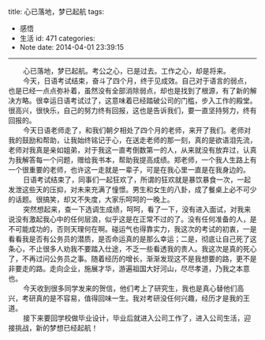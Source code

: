 title: 心已落地，梦已起航
tags:
  - 感悟
  - 生活
id: 471
categories:
  - Note
date: 2014-04-01 23:39:15
---

<div style="font-size: 14px;"><span style="padding-left: 30px;">心已落地，梦已起航。考公之心，已是过去。工作之心，却是将来。</span></div>
<div style="font-size: 14px;"><span style="padding-left: 30px;">今天，日语考试结束，奋斗了四个月，终于见成效。自己对于语言的弱点，也是已经一点点弥补着，虽然没有全部消除弱点，却也是找到了根源，有了新的解决方略。很幸运日语考试过了，这意味着已经踏破公司的门槛，步入工作的殿堂。很高兴，很快乐，自己的努力终有回报，这也是告诉我们，要一直坚持努力，终有回报的。</span></div>
<div style="font-size: 14px;"><span style="padding-left: 30px;">今天日语老师走了，和我们朝夕相处了四个月的老师，来开了我们。老师对我的鼓励和帮助，让我始终铭记于心，在送走老师的那一刻，真的是欲语泪先流，老师对我真是亲如姐弟，对于我这一直考倒数第一的人，从来就没有放弃过，认真为我解答每一个问题，赠给我书本，帮助我提高成绩。郑老师，一个我人生路上有一个很重要的老师，也许这一走就是一辈子，可是在我心里一直是在我身边的。</span></div>
<div style="font-size: 14px;"><span style="padding-left: 30px;">日语考试结束了，同事们一起狂欢了，所谓的狂欢就是暴饮暴食一次，一起发泄这些天的压抑，对未来充满了憧憬。男生和女生的八卦，成了餐桌上必不可少的话题。很搞笑，却又不失度，大家乐呵呵的一晚上。</span></div>
<div style="font-size: 14px;"><span style="padding-left: 30px;">突然想起来，查一下选调生成绩，呵呵，看了一下，没有进入面试，对我来说没有激起我心中的任何层浪，似乎这是在正常不过的了。没有任何准备的人，是不可能成功的，否则天理何在啊。碰运气也得靠实力，我这次的考试的初衷，一是看看我是否有公务员的潜质，是否命运真的是那么幸运；二是，彻底让自己死了这条心，不止很多人劝我不要踏入仕途，不乏一些看透我的贵人。我这次是真的死心了，不再过问公务员之事。随着经历的增长，渐渐发现这不是我想要的路，更不是非要走的路。走向企业，施展才华，游遍祖国大好河山，尽尽孝道，乃我之本意也。</span></div>
<div style="font-size: 14px;"><span style="padding-left: 30px;">今天收到很多同学发来的贺信，他们考上了研究生，我也是真心替他们高兴，考研真的是不容易，值得回味一生。我对考研没任何兴趣，经历才是我的王道。</span></div>
<div style="font-size: 14px;"><span style="padding-left: 30px;">接下来要回学校做毕业设计，毕业后就进入公司工作了，进入公司生活，迎接挑战，新的梦想已经起航！</span></div>